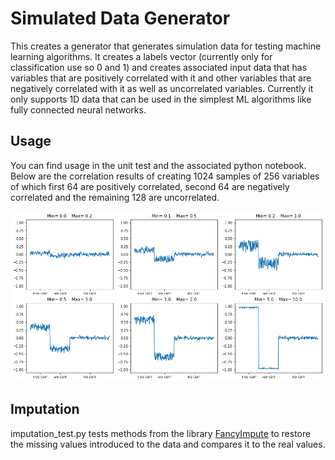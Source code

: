 # Simulated Data Generator
This creates a generator that generates simulation data for testing machine learning algorithms.
It creates a labels vector (currently only for classification use so 0 and 1) and creates associated input data that
has variables that are positively correlated with it and other variables that are negatively correlated with it as well
as uncorrelated variables. Currently it only supports 1D data that can be used in the simplest ML algorithms like
fully connected neural networks. 

## Usage
You can find usage in the unit test and the associated python notebook.
Below are the correlation results of creating 1024 samples of 256 variables of which first 64 are positively correlated, second 64 are negatively correlated and the remaining 128 are uncorrelated.



![](./images/variable_sample.png)

## Imputation
imputation_test.py tests methods from the library [FancyImpute](https://pypi.org/project/fancyimpute/) to restore the missing values introduced to the data and compares it to the real values.
